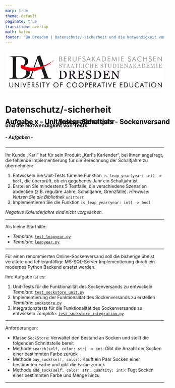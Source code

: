 ```yaml
---
marp: true
theme: default
paginate: true
transition: overlap
math: katex
footer: "BA Dresden | Datenschutz/-sicherheit und die Notwendigkeit von Tests | \nKevin Böhme & Rico Ukro"
---
```


<style>
  /* Adds styling for codeblocks to add line numbers with custom engine */
  /* Based on: https://github.com/orgs/marp-team/discussions/164 */
  pre ol {
      all: unset;
      display: grid;
      grid-template-columns: auto 1fr;
      counter-reset: line-number 0;
    }
    pre ol li {
      display: contents;
    }
    pre ol li span[data-marp-line-number]::before {
      display: block;
      content: counter(line-number) " ";
      counter-increment: line-number;
      text-align: left;
      color: #bbb; /* Lighter color for line numbers */
      font-weight: lighter; /* Lighter font weight for line numbers */
    }
  /* Centered text */
  .centered {
    text-align: center;
  }
  /* Fixed top */
  .fixed-top {
    position: absolute;
    top: 10%;
  }
  /* For sources of citations */
  .source {
    font-size: 12px;
  }
</style>

![bg left:40% 80%](res/ba_dresden_logo.svg)
# Datenschutz/-sicherheit

### und die Notwendigkeit von Tests

##### - _Aufgaben_ -

---

<h2 class="fixed-top">
  Aufgabe x - Unit tests - Schaltjahr
</h2>

Ihr Kunde &#8222;Karl&#8220; hat für sein Produkt &#8222;Karl's Karlender&#8220;, bei Ihnen angefragt, die fehlende Implementierung für die Berechnung der Schaltjahre zu übernehmen: 

1. Entwickeln Sie Unit-Tests für eine Funktion `is_leap_year(year: int) -> bool`, die überprüft, ob ein gegebenes Jahr ein Schaltjahr ist
2. Erstellen Sie mindestens 5 Testfälle, die verschiedene Szenarien abdecken (z.B. reguläre Jahre, Schaltjahre, Grenzfälle).
_Hinweise: Nutzen Sie die Bibliothek `unittest`_
3. Implementieren Sie die Funktion `is_leap_year(year: int) -> bool`

_Negative Kalenderjahre sind nicht vorgesehen._

---

<h2 class="fixed-top">
  Aufgabe x - Unit tests - Schaltjahr
</h2>

Als kleine Starthilfe:

- _Template_: [`test_leapyear.py`](https://raw.githubusercontent.com/bytehaufen/DSDS-Presentation/main/exercises/leapyear/template/test_leapyear.py)
- _Template_: [`leapyear.py`](https://raw.githubusercontent.com/bytehaufen/DSDS-Presentation/main/exercises/leapyear/template/leapyear.py)

---

<h2 class="fixed-top">
  Aufgabe x - Unit/Integration tests - Sockenversand
</h2>

Für einen renommierten Online-Sockenversand soll die bisherige übelst veraltete und fehleranfällige MS-SQL-Server Implementierung durch ein modernes Python Backend ersetzt werden.

Ihre Aufgabe ist es:
1. Unit-Tests für die Funktionalität des Sockenversands zu entwickeln
   _Template_: [`test_sockstore_unit.py`](https://raw.githubusercontent.com/bytehaufen/DSDS-Presentation/main/exercises/sockstore/template/test_sockstore_unit.py)
2. Implementierung der Funktionalität des Sockenversands zu erstellen
   _Template_: [`sockstore.py`](https://raw.githubusercontent.com/bytehaufen/DSDS-Presentation/main/exercises/sockstore/template/sockstore.py)
3. Integrationstests für die Funktionalität des Sockenversands zu entwickeln
   _Template_: [`test_sockstore_integration.py`](https://raw.githubusercontent.com/bytehaufen/DSDS-Presentation/main/exercises/sockstore/template/test_sockstore_integration.py)

---

<h2 class="fixed-top">
  Aufgabe x - Unit/Integration tests - Sockenversand
</h2>

Anforderungen:

- Klasse `SockStore`: Verwaltet den Bestand an Socken und stellt die folgenden Schnittstelle bereit
- Methode `search(self, color: str) -> int`: Gibt die Anzahl der Socken einer bestimmten Farbe zurück
- Methode `buy_sock(self, color)`: Kauft ein Paar Socken einer bestimmten Farbe und gibt die Farbe zurück
- Methode `add_sock(self, color: str, quantity: int)`: Fügt Socken einer bestimmten Farbe und Menge hinzu

---
